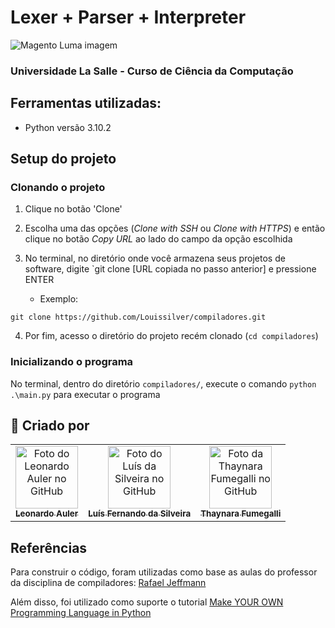 # Lexer + Parser + Interpreter

<img src="https://ruslanspivak.com/lsbasi-part7/lsbasi_part7_pipeline.png" alt="Magento Luma imagem">

### Universidade La Salle - Curso de Ciência da Computação

## Ferramentas utilizadas:

- Python versão 3.10.2

## Setup do projeto

### Clonando o projeto

1. Clique no botão 'Clone'
2. Escolha uma das opções (_Clone with SSH_ ou _Clone with HTTPS_) e então clique no botão _Copy URL_ ao lado do campo da opção escolhida
3. No terminal, no diretório onde você armazena seus projetos de software, digite `git clone [URL copiada no passo anterior] e pressione ENTER

     - Exemplo: 
```
git clone https://github.com/Louissilver/compiladores.git
```
4. Por fim, acesso o diretório do projeto recém clonado (`cd compiladores`)

### Inicializando o programa

No terminal, dentro do diretório `compiladores/`, execute o comando `python .\main.py` para executar o programa

## 🚀 Criado por

<table>
  <tr>
    <td align="center">
      <a href="#">
        <img src="https://avatars.githubusercontent.com/u/113436486?v=4" width="100px;" alt="Foto do Leonardo Auler no GitHub"/><br>
        <sub>
          <b>Leonardo Auler</b>
        </sub>
      </a>
    </td>
    <td align="center">
      <a href="#">
        <img src="https://avatars.githubusercontent.com/u/63754409?v=4" width="100px;" alt="Foto do Luís da Silveira no GitHub"/><br>
        <sub>
          <b>Luís Fernando da Silveira</b>
        </sub>
      </a>
    </td>
    <td align="center">
      <a href="#">
        <img src="https://avatars.githubusercontent.com/u/51518997?v=4" width="100px;" alt="Foto da Thaynara Fumegalli no GitHub"/><br>
        <sub>
          <b>Thaynara Fumegalli</b>
        </sub>
      </a>
    </td>
  </tr>
</table>

## Referências

Para construir o código, foram utilizadas como base as aulas do professor da disciplina de compiladores: [Rafael Jeffmann](https://github.com/rafasgj)

Além disso, foi utilizado como suporte o tutorial [Make YOUR OWN Programming Language in Python](https://www.youtube.com/playlist?list=PLZQftyCk7_SdoVexSmwy_tBgs7P0b97yD)